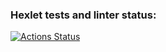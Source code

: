 ### Hexlet tests and linter status:
[![Actions Status](https://github.com/Karzoug/php-project-lvl1/workflows/hexlet-check/badge.svg)](https://github.com/Karzoug/php-project-lvl1/actions)